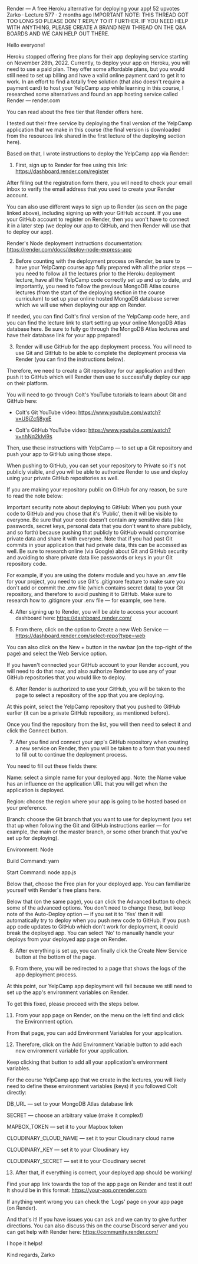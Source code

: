 Render — A free Heroku alternative for deploying your app!
52 upvotes
Zarko · Lecture 577 · 2 months ago
IMPORTANT NOTE: THIS THREAD GOT TOO LONG SO PLEASE DON'T REPLY TO IT FURTHER. IF YOU NEED HELP WITH ANYTHING, PLEASE CREATE A BRAND NEW THREAD ON THE Q&A BOARDS AND WE CAN HELP OUT THERE.

Hello everyone!

Heroku stopped offering free plans for their app deploying service starting on November 28th, 2022. Currently, to deploy your app on Heroku, you will need to use a paid plan. They offer some affordable plans, but you would still need to set up billing and have a valid online payment card to get it to work. In an effort to find a totally free solution (that also doesn't require a payment card) to host your YelpCamp app while learning in this course, I researched some alternatives and found an app hosting service called Render — render.com

You can read about the free tier that Render offers here.

I tested out their free service by deploying the final version of the YelpCamp application that we make in this course (the final version is downloaded from the resources link shared in the first lecture of the deploying section here).

Based on that, I wrote instructions to deploy the YelpCamp app via Render:

1. First, sign up to Render for free using this link: https://dashboard.render.com/register

After filling out the registration form there, you will need to check your email inbox to verify the email address that you used to create your Render account.

You can also use different ways to sign up to Render (as seen on the page linked above), including signing up with your GitHub account. If you use your GitHub account to register on Render, then you won't have to connect it in a later step (we deploy our app to GitHub, and then Render will use that to deploy our app).

Render's Node deployment instructions documentation: https://render.com/docs/deploy-node-express-app

2. Before counting with the deployment process on Render, be sure to have your YelpCamp course app fully prepared with all the prior steps — you need to follow all the lectures prior to the Heroku deployment lecture, have all the YelpCamp code correctly set up and up to date, and importantly, you need to follow the previous MongoDB Atlas course lectures (from the start of the deploying section in the course curriculum) to set up your online hosted MongoDB database server which we will use when deploying our app on Render.

If needed, you can find Colt's final version of the YelpCamp code here, and you can find the lecture link to start setting up your online MongoDB Atlas database here. Be sure to fully go through the MongoDB Atlas lectures and have their database link for your app prepared!

3. Render will use GitHub for the app deployment process. You will need to use Git and GitHub to be able to complete the deployment process via Render (you can find the instructions below).

Therefore, we need to create a Git repository for our application and then push it to GitHub which will Render then use to successfully deploy our app on their platform.

You will need to go through Colt's YouTube tutorials to learn about Git and GitHub here:

- Colt's Git YouTube video: https://www.youtube.com/watch?v=USjZcfj8yxE

- Colt's GitHub YouTube video: https://www.youtube.com/watch?v=nhNq2kIvi9s

Then, use these instructions with YelpCamp — to set up a Git repository and push your app to GitHub using those steps.

When pushing to GitHub, you can set your repository to Private so it's not publicly visible, and you will be able to authorize Render to use and deploy using your private GitHub repositories as well.

If you are making your repository public on GitHub for any reason, be sure to read the note below:

Important security note about deploying to GitHub: When you push your code to GitHub and you chose that it's 'Public', then it will be visible to everyone. Be sure that your code doesn't contain any sensitive data (like passwords, secret keys, personal data that you don't want to share publicly, and so forth) because pushing that publicly to GitHub would compromise private data and share it with everyone. Note that if you had past Git commits in your application that had private data, this can be accessed as well. Be sure to research online (via Google) about Git and GitHub security and avoiding to share private data like passwords or keys in your Git repository code.

For example, if you are using the dotenv module and you have an .env file for your project, you need to use Git's .gitignore feature to make sure you don't add or commit the .env file (which contains secret data) to your Git repository, and therefore to avoid pushing it to GitHub. Make sure to research how to .gitignore your .env file — for example, see here.

4. After signing up to Render, you will be able to access your account dashboard here: https://dashboard.render.com/

5. From there, click on the option to Create a new Web Service — https://dashboard.render.com/select-repo?type=web

You can also click on the New + button in the navbar (on the top-right of the page) and select the Web Service option.

If you haven't connected your GitHub account to your Render account, you will need to do that now, and also authorize Render to use any of your GitHub repositories that you would like to deploy.

6. After Render is authorized to use your GitHub, you will be taken to the page to select a repository of the app that you are deploying.

At this point, select the YelpCamp repository that you pushed to GitHub earlier (it can be a private GitHub repository, as mentioned before).

Once you find the repository from the list, you will then need to select it and click the Connect button.

7. After you find and connect your app's GitHub repository when creating a new service on Render, then you will be taken to a form that you need to fill out to continue the deployment process.

You need to fill out these fields there:

Name: select a simple name for your deployed app. Note: the Name value has an influence on the application URL that you will get when the application is deployed.

Region: choose the region where your app is going to be hosted based on your preference.

Branch: choose the Git branch that you want to use for deployment (you set that up when following the Git and GitHub instructions earlier — for example, the main or the master branch, or some other branch that you've set up for deploying).

Environment: Node

Build Command: yarn

Start Command: node app.js

Below that, choose the Free plan for your deployed app. You can familiarize yourself with Render's free plans here.

Below that (on the same page), you can click the Advanced button to check some of the advanced options. You don't need to change these, but keep note of the Auto-Deploy option — if you set it to 'Yes' then it will automatically try to deploy when you push new code to GitHub. If you push app code updates to GitHub which don't work for deployment, it could break the deployed app. You can select 'No' to manually handle your deploys from your deployed app page on Render.

8. After everything is set up, you can finally click the Create New Service button at the bottom of the page.

9. From there, you will be redirected to a page that shows the logs of the app deployment process.

At this point, our YelpCamp app deployment will fail because we still need to set up the app's environment variables on Render.

To get this fixed, please proceed with the steps below.

11. From your app page on Render, on the menu on the left find and click the Environment option.

From that page, you can add Environment Variables for your application.

12. Therefore, click on the Add Environment Variable button to add each new environment variable for your application.

Keep clicking that button to add all your application's environment variables.

For the course YelpCamp app that we create in the lectures, you will likely need to define these environment variables (keys) if you followed Colt directly:

DB_URL — set to your MongoDB Atlas database link

SECRET — choose an arbitrary value (make it complex!)

MAPBOX_TOKEN — set it to your Mapbox token

CLOUDINARY_CLOUD_NAME — set it to your Cloudinary cloud name

CLOUDINARY_KEY — set it to your Cloudinary key

CLOUDINARY_SECRET — set it to your Cloudinary secret

13. After that, if everything is correct, your deployed app should be working!

Find your app link towards the top of the app page on Render and test it out! It should be in this format: https://your-app.onrender.com

If anything went wrong you can check the 'Logs' page on your app page (on Render).

And that's it! If you have issues you can ask and we can try to give further directions. You can also discuss this on the course Discord server and you can get help with Render here: https://community.render.com/

I hope it helps!

Kind regards,
Zarko
